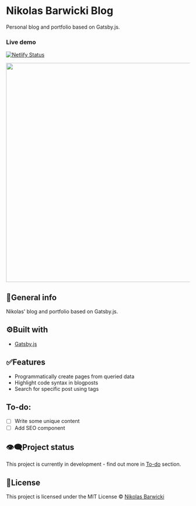 # Nikolas Barwicki Blog

Personal blog and portfolio based on Gatsby.js.

### Live demo

[![Netlify Status](https://api.netlify.com/api/v1/badges/0f01af37-b51a-4513-a42a-d9a70fc1bb3e/deploy-status)](barwicki-blog.netlify.app)

<p align="center">
  <img width="600" src="https://i.ibb.co/Y3CqznG/Screenshot-2020-10-13-https-barwicki-blog-netlify-app.png">
</p>

## 📝General info

Nikolas' blog and portfolio based on Gatsby.js.

## ⚙️Built with

- [Gatsby.js](https://www.gatsbyjs.com/docs/)

## ✅Features

- Programmatically create pages from queried data
- Highlight code syntax in blogposts
- Search for specific post using tags

## To-do:

- [ ] Write some unique content
- [ ] Add SEO component

## 👁‍🗨Project status

This project is currently in development - find out more in [To-do](#to-do) section.

## 📘License

This project is licensed under the MIT License © [Nikolas Barwicki](https://github.com/nikolasbarwicki)
